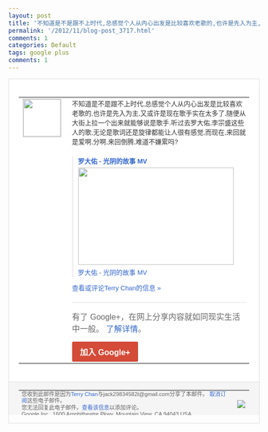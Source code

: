 ```yaml
---
layout: post
title: '不知道是不是跟不上时代,总感觉个人从内心出发是比较喜欢老歌的,也许是先入为主,又或...'
permalink: '/2012/11/blog-post_3717.html'
comments: 1
categories: Default
tags: google plus
comments: 1
---
```

<div style="border:solid 1px #dfdfdf;color:#686868;font:13px Arial"><div style="background-color:#fff;padding:20px;"><table cellpadding="0" cellspacing="0"><tr><td style="padding-right:15px;vertical-align:top"><a href="https://plus.google.com/_/notifications/emlink?emrecipient=110200756825219614165&amp;emid=CMCKnfSG3bMCFQYYQAod5hQAAA&amp;path=%2F108643996575278738906&amp;dt=1353397588938&amp;uob=8"><img height="75" src="https://lh3.googleusercontent.com/-KKRGTyJ5Bl0/AAAAAAAAAAI/AAAAAAAAEEY/jllxqER5dCk/s75-c-k-a/photo.jpg" style="border:solid 1px #cccccc;" width="75"/></a></td><td style="width:578px;color:#333;font:13px Arial;vertical-align:top"><div style="padding-bottom:10px">不知道是不是跟不上时代,总感觉个人从内心<wbr/>出发是比较喜欢老歌的,也许是先入为主,又<wbr/>或许是现在歌手实在太多了,随便从大街上拉<wbr/>一个出来就能够说是歌手.听过去罗大佑,李<wbr/>宗盛这些人的歌,无论是歌词还是旋律都能让<wbr/>人很有感觉,而现在,来回就是爱啊,分啊,<wbr/>来回倒腾,难道不嫌累吗?</div><div style="margin-top:10px;padding-left:10px; border-left:2px solid #EAEAEA"><span style="margin-right:5px"><div style="margin-bottom:4px;font-weight:bold"><a href="https://plus.google.com/_/notifications/emlink?emrecipient=110200756825219614165&amp;emid=CMCKnfSG3bMCFQYYQAod5hQAAA&amp;path=%2F108643996575278738906%2Fposts%2FiypCmwP7yNw%3Fgpinv%3DAMIXal93FoXVEbaVy24h51oE7A6K6omYAwUm3IC3YBrhNn1K8iLPtRLIJnz9wHw1sIdzXWq6LB1orLM9bZqXWLqrDgLi6VBJUjebYvAdhulL470PE0jTxN8&amp;dt=1353397588938&amp;uob=8" style="color:#3366CC;text-decoration:none;text-decoration:none">罗大佑 - 光阴的故事 MV</a></div><a href="https://plus.google.com/_/notifications/emlink?emrecipient=110200756825219614165&amp;emid=CMCKnfSG3bMCFQYYQAod5hQAAA&amp;path=%2F108643996575278738906%2Fposts%2FiypCmwP7yNw%3Fgpinv%3DAMIXal93FoXVEbaVy24h51oE7A6K6omYAwUm3IC3YBrhNn1K8iLPtRLIJnz9wHw1sIdzXWq6LB1orLM9bZqXWLqrDgLi6VBJUjebYvAdhulL470PE0jTxN8&amp;dt=1353397588938&amp;uob=8" style="color:#3366CC;text-decoration:none"><img border="0" src="https://images1-focus-opensocial.googleusercontent.com/gadgets/proxy?url=http://i1.ytimg.com/vi/hrtZUUPiEMM/hqdefault.jpg&amp;container=focus&amp;gadget=a&amp;rewriteMime=image/*&amp;refresh=31536000&amp;resize_h=195" style="width:312px;height:195px;display:block"/></a><div style="margin:5px 0 12px 0"><a href="http://www.youtube.com/v/hrtZUUPiEMM?version=3&amp;autohide=1" style="color:#3366CC;text-decoration:none;text-decoration:none">罗大佑 - 光阴的故事 MV</a></div></span></div><a href="https://plus.google.com/_/notifications/emlink?emrecipient=110200756825219614165&amp;emid=CMCKnfSG3bMCFQYYQAod5hQAAA&amp;path=%2F108643996575278738906%2Fposts%2FiypCmwP7yNw%3Fgpinv%3DAMIXal93FoXVEbaVy24h51oE7A6K6omYAwUm3IC3YBrhNn1K8iLPtRLIJnz9wHw1sIdzXWq6LB1orLM9bZqXWLqrDgLi6VBJUjebYvAdhulL470PE0jTxN8&amp;dt=1353397588938&amp;uob=8" style="color:#3366CC;text-decoration:none">查看或评论Terry Chan的信息 »</a><div style="margin-top:20px;border-top:solid 1px #dfdfdf"><div style="padding:15px 0;color:#686868;font:16px Arial">有了 Google+，在网上分享内容就如同现实生活中一般。 <a href="http://www.google.com/+/learnmore/" style="color:#3366CC;text-decoration:none">了解详情</a>。</div><a href="https://plus.google.com/_/notifications/emlink?emrecipient=110200756825219614165&amp;emid=CMCKnfSG3bMCFQYYQAod5hQAAA&amp;path=%2F%3Fgpinv%3DAMIXal93FoXVEbaVy24h51oE7A6K6omYAwUm3IC3YBrhNn1K8iLPtRLIJnz9wHw1sIdzXWq6LB1orLM9bZqXWLqrDgLi6VBJUjebYvAdhulL470PE0jTxN8&amp;dt=1353397588938&amp;uob=8" style="display:inline-block;padding:7px 15px;background-color:#d44b38; color:#fff;font-size:16px; font-weight:bold;border-radius:2px;-webkit-border-radius:2px; -moz-border-radius:2px;border:solid 1px #c43b28; white-space:nowrap;text-decoration:none">加入 Google+</a></div></td></tr></table></div><div style="border-top:solid 1px #dfdfdf;padding:0 20px; background-color:#f5f5f5"><table cellpadding="0" cellspacing="0" style="height:50px"><tbody><tr><td style="vertical-align:middle;width:100%; color:#636363;font:11px Arial; line-height:120%">您收到此邮件是因为<a href="https://plus.google.com/_/notifications/emlink?emrecipient=110200756825219614165&amp;emid=CMCKnfSG3bMCFQYYQAod5hQAAA&amp;path=%2F108643996575278738906%3Fgpinv%3DAMIXal93FoXVEbaVy24h51oE7A6K6omYAwUm3IC3YBrhNn1K8iLPtRLIJnz9wHw1sIdzXWq6LB1orLM9bZqXWLqrDgLi6VBJUjebYvAdhulL470PE0jTxN8&amp;dt=1353397588938&amp;uob=8" style="color:#3366CC;text-decoration:none">Terry Chan</a>与jack29834582t@gmail.com分享了本邮件。 <a href="https://plus.google.com/_/notifications/emlink?emrecipient=110200756825219614165&amp;emid=CMCKnfSG3bMCFQYYQAod5hQAAA&amp;path=%2F_%2Fnonplus%2Femailsettings%3Fgpinv%3DAMIXal93FoXVEbaVy24h51oE7A6K6omYAwUm3IC3YBrhNn1K8iLPtRLIJnz9wHw1sIdzXWq6LB1orLM9bZqXWLqrDgLi6VBJUjebYvAdhulL470PE0jTxN8%26est%3DADH5u8U0lK29Z0MYhi0LlIgzhUKKYZTY8COVl3d3jRPqtD6EOcPlL73Ni16xR-6F8LQs5n6KFSE9e7aG46PZ78HfRFyVH36h949kUsCO-SM6EofK0Vn7TyczsWmANTzyP2moxc94aKe-ZWFun5t4ocGCgmwnKrPxzA&amp;dt=1353397588938&amp;uob=8" style="color:#3366CC;text-decoration:none">取消订阅</a>这些电子邮件。<br/>您无法回复此电子邮件。<a href="https://plus.google.com/_/notifications/emlink?emrecipient=110200756825219614165&amp;emid=CMCKnfSG3bMCFQYYQAod5hQAAA&amp;path=%2F108643996575278738906%2Fposts%2FiypCmwP7yNw%3Fgpinv%3DAMIXal93FoXVEbaVy24h51oE7A6K6omYAwUm3IC3YBrhNn1K8iLPtRLIJnz9wHw1sIdzXWq6LB1orLM9bZqXWLqrDgLi6VBJUjebYvAdhulL470PE0jTxN8&amp;dt=1353397588938&amp;uob=8" style="color:#3366CC;text-decoration:none">查看该信息</a>以添加评论。<br/>Google Inc., 1600 Amphitheatre Pkwy, Mountain View, CA 94043 USA<br/></td><td><img src="https://ssl.gstatic.com/s2/oz/images/notifications/logo/google-plus-6617a72bb36cc548861652780c9e6ff1.png"/></td></tr></tbody></table></div></div>